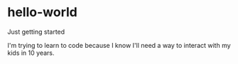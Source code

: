 # hello-world

Just getting started

I'm trying to learn to code because I know I'll need a way to interact with my kids in 10 years.  
